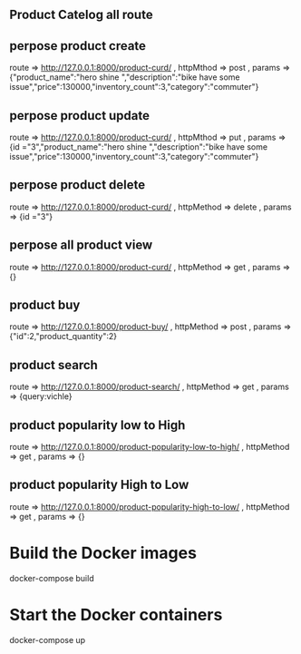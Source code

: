 
## Product Catelog all route 

## perpose product create 
route => http://127.0.0.1:8000/product-curd/ , httpMthod => post ,  params => {"product_name":"hero shine ","description":"bike have some issue","price":130000,"inventory_count":3,"category":"commuter"}

## perpose product update
route => http://127.0.0.1:8000/product-curd/ , httpMthod => put ,  params => {id ="3","product_name":"hero shine ","description":"bike have some issue","price":130000,"inventory_count":3,"category":"commuter"}

## perpose product delete
route => http://127.0.0.1:8000/product-curd/ , httpMethod => delete ,  params => {id ="3"}

## perpose all product view 
route => http://127.0.0.1:8000/product-curd/ , httpMethod => get ,  params => {}

## product buy 
route => http://127.0.0.1:8000/product-buy/ , httpMethod => post ,  params => {"id":2,"product_quantity":2}

## product search 
route => http://127.0.0.1:8000/product-search/ , httpMethod => get ,  params => {query:vichle}

## product popularity low to High
route => http://127.0.0.1:8000/product-popularity-low-to-high/ , httpMethod => get ,  params => {}

## product popularity High to Low
route => http://127.0.0.1:8000/product-popularity-high-to-low/ , httpMethod => get ,  params => {}

# Build the Docker images
docker-compose build

# Start the Docker containers
docker-compose up




